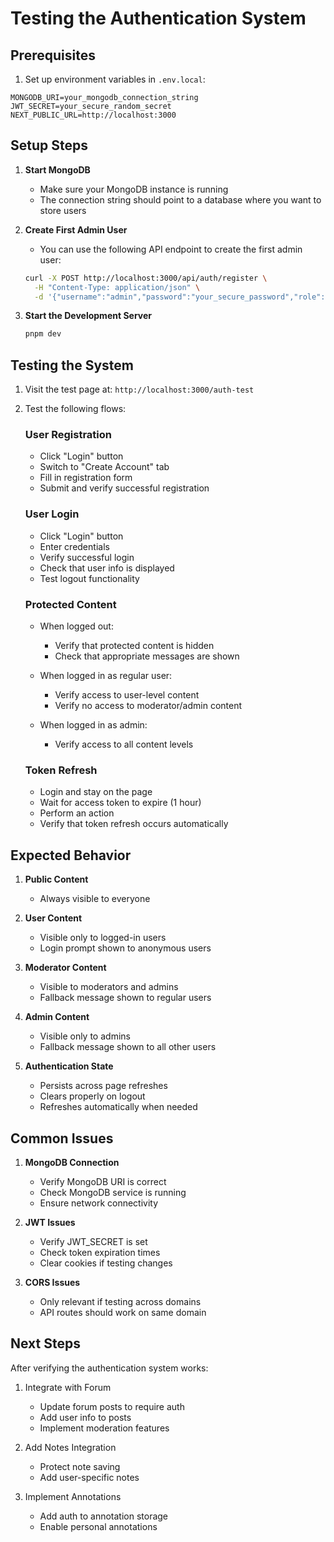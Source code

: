 # Testing the Authentication System

## Prerequisites

1. Set up environment variables in `.env.local`:

```env
MONGODB_URI=your_mongodb_connection_string
JWT_SECRET=your_secure_random_secret
NEXT_PUBLIC_URL=http://localhost:3000
```

## Setup Steps

1. **Start MongoDB**

   - Make sure your MongoDB instance is running
   - The connection string should point to a database where you want to store users

2. **Create First Admin User**

   - You can use the following API endpoint to create the first admin user:

   ```bash
   curl -X POST http://localhost:3000/api/auth/register \
     -H "Content-Type: application/json" \
     -d '{"username":"admin","password":"your_secure_password","role":"admin"}'
   ```

3. **Start the Development Server**
   ```bash
   pnpm dev
   ```

## Testing the System

1. Visit the test page at: `http://localhost:3000/auth-test`

2. Test the following flows:

   ### User Registration

   - Click "Login" button
   - Switch to "Create Account" tab
   - Fill in registration form
   - Submit and verify successful registration

   ### User Login

   - Click "Login" button
   - Enter credentials
   - Verify successful login
   - Check that user info is displayed
   - Test logout functionality

   ### Protected Content

   - When logged out:

     - Verify that protected content is hidden
     - Check that appropriate messages are shown

   - When logged in as regular user:

     - Verify access to user-level content
     - Verify no access to moderator/admin content

   - When logged in as admin:
     - Verify access to all content levels

   ### Token Refresh

   - Login and stay on the page
   - Wait for access token to expire (1 hour)
   - Perform an action
   - Verify that token refresh occurs automatically

## Expected Behavior

1. **Public Content**

   - Always visible to everyone

2. **User Content**

   - Visible only to logged-in users
   - Login prompt shown to anonymous users

3. **Moderator Content**

   - Visible to moderators and admins
   - Fallback message shown to regular users

4. **Admin Content**

   - Visible only to admins
   - Fallback message shown to all other users

5. **Authentication State**
   - Persists across page refreshes
   - Clears properly on logout
   - Refreshes automatically when needed

## Common Issues

1. **MongoDB Connection**

   - Verify MongoDB URI is correct
   - Check MongoDB service is running
   - Ensure network connectivity

2. **JWT Issues**

   - Verify JWT_SECRET is set
   - Check token expiration times
   - Clear cookies if testing changes

3. **CORS Issues**
   - Only relevant if testing across domains
   - API routes should work on same domain

## Next Steps

After verifying the authentication system works:

1. Integrate with Forum

   - Update forum posts to require auth
   - Add user info to posts
   - Implement moderation features

2. Add Notes Integration

   - Protect note saving
   - Add user-specific notes

3. Implement Annotations
   - Add auth to annotation storage
   - Enable personal annotations
